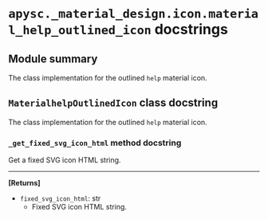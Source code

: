 # `apysc._material_design.icon.material_help_outlined_icon` docstrings

## Module summary

The class implementation for the outlined `help` material icon.

## `MaterialhelpOutlinedIcon` class docstring

The class implementation for the outlined `help` material icon.

### `_get_fixed_svg_icon_html` method docstring

Get a fixed SVG icon HTML string.<hr>

**[Returns]**

- `fixed_svg_icon_html`: str
  - Fixed SVG icon HTML string.